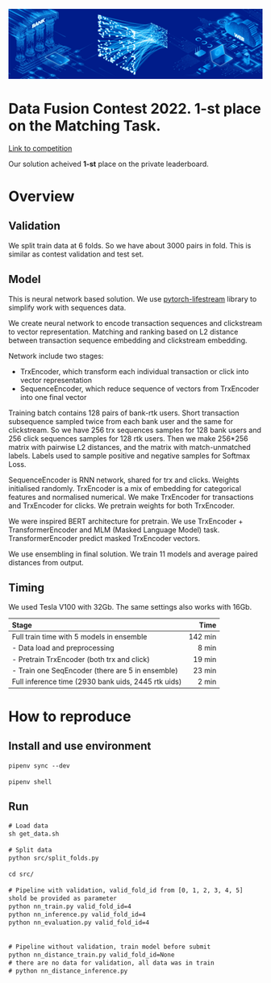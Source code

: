 ![](vtb_pic.jpeg)

# Data Fusion Contest 2022. 1-st place on the Matching Task.

[Link to competition](https://ods.ai/competitions/data-fusion2022-main-challenge)

Our solution acheived **1-st** place on the private leaderboard.

# Overview

## Validation
We split train data at 6 folds. So we have about 3000 pairs in fold. This is similar as contest validation and test set.

## Model

This is neural network based solution. We use [pytorch-lifestream](https://github.com/dllllb/pytorch-lifestream)
library to simplify work with sequences data.

We create neural network to encode transaction sequences and clickstream to vector representation.
Matching and ranking based on L2 distance between transaction sequence embedding and clickstream embedding.

Network include two stages:
- TrxEncoder, which transform each individual transaction or click into vector representation
- SequenceEncoder, which reduce sequence of vectors from TrxEncoder into one final vector

Training batch contains 128 pairs of bank-rtk users. Short transaction subsequence sampled twice from each bank user
and the same for clickstream. So we have 256 trx sequences samples for 128 bank users 
and 256 click sequences samples for 128 rtk users.
Then we make 256*256 matrix with pairwise L2 distances, and the matrix with match-unmatched labels.
Labels used to sample positive and negative samples for Softmax Loss.

SequenceEncoder is RNN network, shared for trx and clicks. Weights initialised randomly.
TrxEncoder is a mix of embedding for categorical features and normalised numerical.
We make TrxEncoder for transactions and TrxEncoder for clicks. We pretrain weights for both TrxEncoder.

We were inspired BERT architecture for pretrain.
We use TrxEncoder + TransformerEncoder and MLM (Masked Language Model) task.
TransformerEncoder predict masked TrxEncoder vectors.

We use ensembling in final solution. We train 11 models and average paired distances from output.

## Timing

We used Tesla V100 with 32Gb. The same settings also works with 16Gb.

| Stage                                                |    Time |
|:---------------------------------------------------- | -------:|
| Full train time with 5 models in ensemble            | 142 min |
| - Data load and preprocessing                        |   8 min |
| - Pretrain TrxEncoder (both trx and click)           |  19 min |
| - Train one SeqEncoder (there are 5 in ensemble)     |  23 min |
| Full inference time (2930 bank uids, 2445 rtk uids)  |   2 min |

# How to reproduce 

## Install and use environment

```
pipenv sync --dev

pipenv shell
```

## Run
```
# Load data
sh get_data.sh

# Split data
python src/split_folds.py

cd src/

# Pipeline with validation, valid_fold_id from [0, 1, 2, 3, 4, 5] shold be provided as parameter
python nn_train.py valid_fold_id=4
python nn_inference.py valid_fold_id=4
python nn_evaluation.py valid_fold_id=4


# Pipeline without validation, train model before submit
python nn_distance_train.py valid_fold_id=None
# there are no data for validation, all data was in train
# python nn_distance_inference.py

```
